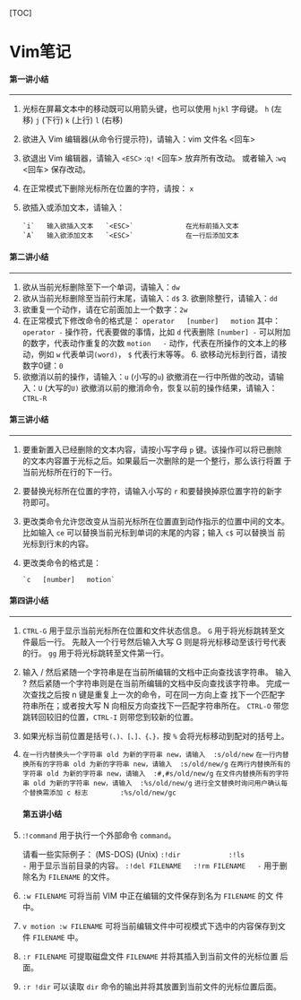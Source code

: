 [TOC]



# Vim笔记

#### 第一讲小结

------




  1. 光标在屏幕文本中的移动既可以用箭头键，也可以使用 `hjkl` 字母键。
         `h` (左移)       `j` (下行)       `k` (上行)     `l` (右移)

  2. 欲进入 Vim 编辑器(从命令行提示符)，请输入：vim 文件名 <回车>

  3. 欲退出 Vim 编辑器，请输入 `<ESC>`   :`q!`   <回车> 放弃所有改动。
                      或者输入 <ESC>   :`wq`   <回车> 保存改动。

  4. 在正常模式下删除光标所在位置的字符，请按： `x`

  5. 欲插入或添加文本，请输入：

         `i`   输入欲插入文本   `<ESC>`             在光标前插入文本
         `A`   输入欲添加文本   `<ESC>`             在一行后添加文本





#### **第二讲小结**

------




  1. 欲从当前光标删除至下一个单词，请输入：`dw`
  2. 欲从当前光标删除至当前行末尾，请输入：`d$`
        3. 欲删除整行，请输入：`dd`
  4. 欲重复一个动作，请在它前面加上一个数字：`2w`
  5. 在正常模式下修改命令的格式是：
               `operator   [number]   motion`
     其中：
       `operator -` 操作符，代表要做的事情，比如 `d` 代表删除
       `[number] -` 可以附加的数字，代表动作重复的次数
       `motion   -` 动作，代表在所操作的文本上的移动，例如 `w` 代表单词`(word)`，
                  `$` 代表行末等等。
        6. 欲移动光标到行首，请按数字0键：`0`
  7. 欲撤消以前的操作，请输入：`u` (小写的`u`)
     欲撤消在一行中所做的改动，请输入：`U` (大写的`U)`
     欲撤消以前的撤消命令，恢复以前的操作结果，请输入：`CTRL-R`





#### **第三讲小结**

------




  1. 要重新置入已经删除的文本内容，请按小写字母 `p` 键。该操作可以将已删除
     的文本内容置于光标之后。如果最后一次删除的是一个整行，那么该行将置
     于当前光标所在行的下一行。

  2. 要替换光标所在位置的字符，请输入小写的 `r` 和要替换掉原位置字符的新字
     符即可。

  3. 更改类命令允许您改变从当前光标所在位置直到动作指示的位置中间的文本。
     比如输入 `ce` 可以替换当前光标到单词的末尾的内容；输入 `c$` 可以替换当
     前光标到行末的内容。

  4. 更改类命令的格式是：

         `c   [number]   motion`



   #### **第四讲小结**

------




  1. `CTRL-G` 用于显示当前光标所在位置和文件状态信息。
     `G` 用于将光标跳转至文件最后一行。
     先敲入一个行号然后输入大写 G 则是将光标移动至该行号代表的行。
     `gg` 用于将光标跳转至文件第一行。

  2. 输入 / 然后紧随一个字符串是在当前所编辑的文档中正向查找该字符串。
     输入 ? 然后紧随一个字符串则是在当前所编辑的文档中反向查找该字符串。
     完成一次查找之后按 n 键是重复上一次的命令，可在同一方向上查
     找下一个匹配字符串所在；或者按大写 N 向相反方向查找下一匹配字符串所在。
     `CTRL-O` 带您跳转回较旧的位置，`CTRL-I` 则带您到较新的位置。

  3. 如果光标当前位置是括号`(、)、[、]、{、}，`按 `%` 会将光标移动到配对的括号上。

  4. `在一行内替换头一个字符串 old 为新的字符串 new，请输入  :s/old/new`
     `在一行内替换所有的字符串 old 为新的字符串 new，请输入  :s/old/new/g`
     `在两行内替换所有的字符串 old 为新的字符串 new，请输入  :#,#s/old/new/g`
     `在文件内替换所有的字符串 old 为新的字符串 new，请输入  :%s/old/new/g`
     `进行全文替换时询问用户确认每个替换需添加 c 标志        :%s/old/new/gc`



  

      #### **第五讲小结**            


  1. :`!command` 用于执行一个外部命令 `command`。

     请看一些实际例子：
         (MS-DOS)         (Unix)
          `:!dir            :!ls            -`  用于显示当前目录的内容。
          `:!del FILENAME   :!rm FILENAME   -`  用于删除名为 `FILENAME` 的文件。

  2. `:w FILENAME`  可将当前 VIM 中正在编辑的文件保存到名为 `FILENAME` 的文
     件中。

  3. `v motion :w FILENAME` 可将当前编辑文件中可视模式下选中的内容保存到文件
     `FILENAME` 中。

  4. `:r FILENAME` 可提取磁盘文件 `FILENAME` 并将其插入到当前文件的光标位置
     后面。

  5. `:r !dir` 可以读取 `dir` 命令的输出并将其放置到当前文件的光标位置后面。

